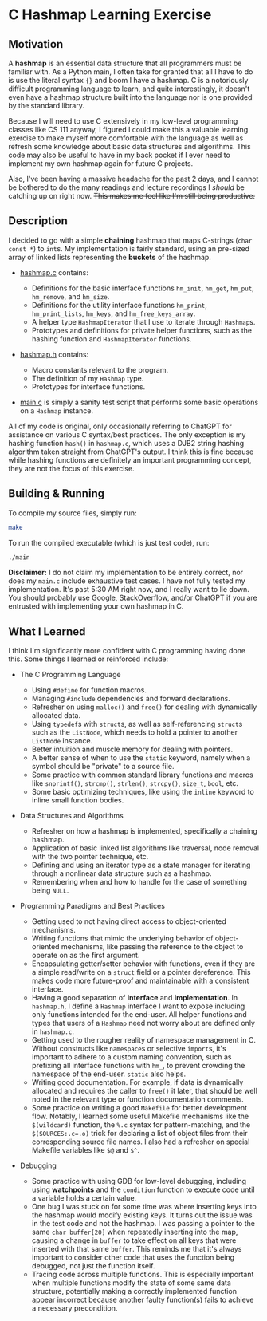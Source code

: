 # C Hashmap Learning Exercise


## Motivation


A **hashmap** is an essential data structure that all programmers must be familiar with. As a Python main, I often take for granted that all I have to do is use the literal syntax `{}` and boom I have a hashmap. C is a notoriously difficult programming language to learn, and quite interestingly, it doesn't even have a hashmap structure built into the language nor is one provided by the standard library.

Because I will need to use C extensively in my low-level programming classes like CS 111 anyway, I figured I could make this a valuable learning exercise to make myself more comfortable with the language as well as refresh some knowledge about basic data structures and algorithms. This code may also be useful to have in my back pocket if I ever need to implement my own hashmap again for future C projects.

Also, I've been having a massive headache for the past 2 days, and I cannot be bothered to do the many readings and lecture recordings I *should* be catching up on right now. ~~This makes me feel like I'm still being productive.~~


## Description


I decided to go with a simple **chaining** hashmap that maps C-strings (`char const *`) to `int`s. My implementation is fairly standard, using an pre-sized array of linked lists representing the **buckets** of the hashmap.

* [hashmap.c](hashmap.c) contains:
  * Definitions for the basic interface functions `hm_init`, `hm_get`, `hm_put`, `hm_remove`, and `hm_size`.
  * Definitions for the utility interface functions `hm_print`, `hm_print_lists`, `hm_keys`, and `hm_free_keys_array`.
  * A helper type `HashmapIterator` that I use to iterate through `Hashmap`s.
  * Prototypes and definitions for private helper functions, such as the hashing function and `HashmapIterator` functions.

* [hashmap.h](hashmap.h) contains:
  * Macro constants relevant to the program.
  * The definition of my `Hashmap` type.
  * Prototypes for interface functions.

* [main.c](main.c) is simply a sanity test script that performs some basic operations on a `Hashmap` instance.

All of my code is original, only occasionally referring to ChatGPT for assistance on various C syntax/best practices. The only exception is my hashing function `hash()` in `hashmap.c`, which uses a DJB2 string hashing algorithm taken straight from ChatGPT's output. I think this is fine because while hashing functions are definitely an important programming concept, they are not the focus of this exercise.


## Building & Running


To compile my source files, simply run:

```bash
make
```

To run the compiled executable (which is just test code), run:

```bash
./main
```

**Disclaimer:** I do not claim my implementation to be entirely correct, nor does my `main.c` include exhaustive test cases. I have not fully tested my implementation. It's past 5:30 AM right now, and I really want to lie down. You should probably use Google, StackOverflow, and/or ChatGPT if you are entrusted with implementing your own hashmap in C.


## What I Learned


I think I'm significantly more confident with C programming having done this. Some things I learned or reinforced include:

* The C Programming Language
  * Using `#define` for function macros.
  * Managing `#include` dependencies and forward declarations.
  * Refresher on using `malloc()` and `free()` for dealing with dynamically allocated data.
  * Using `typedef`s with `struct`s, as well as self-referencing `struct`s such as the `ListNode`, which needs to hold a pointer to another `ListNode` instance.
  * Better intuition and muscle memory for dealing with pointers.
  * A better sense of when to use the `static` keyword, namely when a symbol should be "private" to a source file.
  * Some practice with common standard library functions and macros like `snprintf()`, `strcmp()`, `strlen()`, `strcpy()`, `size_t`, `bool`, etc.
  * Some basic optimizing techniques, like using the `inline` keyword to inline small function bodies.

* Data Structures and Algorithms
  * Refresher on how a hashmap is implemented, specifically a chaining hashmap.
  * Application of basic linked list algorithms like traversal, node removal with the two pointer technique, etc.
  * Defining and using an iterator type as a state manager for iterating through a nonlinear data structure such as a hashmap.
  * Remembering when and how to handle for the case of something being `NULL`.

* Programming Paradigms and Best Practices
  * Getting used to not having direct access to object-oriented mechanisms.
  * Writing functions that mimic the underlying behavior of object-oriented mechanisms, like passing the reference to the object to operate on as the first argument.
  * Encapsulating getter/setter behavior with functions, even if they are a simple read/write on a `struct` field or a pointer dereference. This makes code more future-proof and maintainable with a consistent interface.
  * Having a good separation of **interface** and **implementation**. In `hashmap.h`, I define a `Hashmap` interface I want to expose including only functions intended for the end-user. All helper functions and types that users of a `Hashmap` need not worry about are defined only in `hashmap.c`.
  * Getting used to the rougher reality of namespace management in C. Without constructs like `namespace`s or selective `import`s, it's important to adhere to a custom naming convention, such as prefixing all interface functions with `hm_`, to prevent crowding the namespace of the end-user. `static` also helps.
  * Writing good documentation. For example, if data is dynamically allocated and requires the caller to `free()` it later, that should be well noted in the relevant type or function documentation comments.
  * Some practice on writing a good `Makefile` for better development flow. Notably, I learned some useful Makefile mechanisms like the `$(wildcard)` function, the `%.c` syntax for pattern-matching, and the `$(SOURCES:.c=.o)` trick for declaring a list of object files from their corresponding source file names. I also had a refresher on special Makefile variables like `$@` and `$^`.

* Debugging
  * Some practice with using GDB for low-level debugging, including using **watchpoints** and the `condition` function to execute code until a variable holds a certain value.
  * One bug I was stuck on for some time was where inserting keys into the hashmap would modify existing keys. It turns out the issue was in the test code and not the hashmap. I was passing a pointer to the same `char buffer[20]` when repeatedly inserting into the map, causing a change in `buffer` to take effect on all keys that were inserted with that same `buffer`. This reminds me that it's always important to consider other code that uses the function being debugged, not just the function itself.
  * Tracing code across multiple functions. This is especially important when multiple functions modify the state of some same data structure, potentially making a correctly implemented function appear incorrect because another faulty function(s) fails to achieve a necessary precondition.
